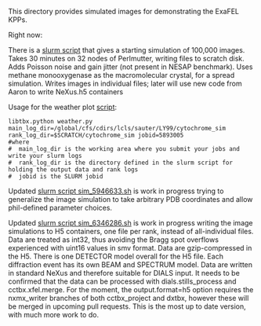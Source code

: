 This directory provides simulated images for demonstrating the ExaFEL KPPs.

Right now:

There is a [slurm script](./sim_5893005.sh) that gives a starting simulation of 100,000 images. 
Takes 30 minutes on 32 nodes of Perlmutter, writing files to scratch disk.
Adds Poisson noise and gain jitter (not present in NESAP benchmark).
Uses methane monooxygenase as the macromolecular crystal, for a spread simulation.
Writes images in individual files; later will use new code from Aaron to write NeXus.h5 containers


Usage for the weather plot [script](./weather.py): 
```
libtbx.python weather.py main_log_dir=/global/cfs/cdirs/lcls/sauter/LY99/cytochrome_sim rank_log_dir=$SCRATCH/cytochrome_sim jobid=5893005
#where
#  main_log_dir is the working area where you submit your jobs and write your slurm logs
#  rank_log_dir is the directory defined in the slurm script for holding the output data and rank logs
#  jobid is the SLURM jobid
```

Updated [slurm script sim_5946633.sh](./sim_5946633.sh) is work in progress trying to generalize the image simulation
to take arbitrary PDB coordinates and allow phil-defined parameter choices.

Updated [slurm script sim_6346286.sh](./sim_6346286.sh) is work in progress writing the image simulations to H5 containers,
one file per rank, instead of all-individual files.  Data are treated as int32, thus avoiding the Bragg spot overflows 
experienced with uint16 values in smv format.  Data are gzip-compressed in the H5.  There is one DETECTOR model overall
for the H5 file.  Each diffraction event has its own BEAM and SPECTRUM model.  Data are written in standard NeXus and therefore
suitable for DIALS input.  It needs to be confirmed that the data can be processed with dials.stills_process and cctbx.xfel.merge.
For the moment, the output.format=h5 option requires the nxmx_writer branches of both cctbx_project and dxtbx, however these 
will be merged in upcoming pull requests.
This is the most up to date version, with much more work to do.
